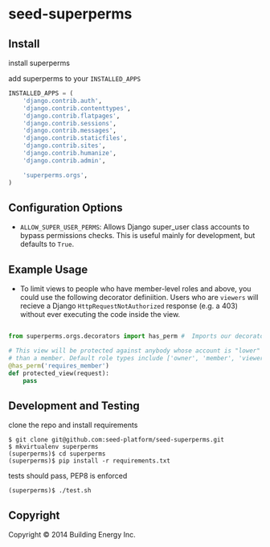 seed-superperms
==========

## Install

install superperms
<!---
```py
pip install superperms
```
--->
add superperms to your `INSTALLED_APPS`

```py
INSTALLED_APPS = (
    'django.contrib.auth',
    'django.contrib.contenttypes',
    'django.contrib.flatpages',
    'django.contrib.sessions',
    'django.contrib.messages',
    'django.contrib.staticfiles',
    'django.contrib.sites',
    'django.contrib.humanize',
    'django.contrib.admin',

    'superperms.orgs',
)
```

## Configuration Options

 -  ``ALLOW_SUPER_USER_PERMS``: Allows Django super_user class accounts to bypass permissions checks. This is useful mainly for development, but defaults to ``True``.



## Example Usage

- To limit views to people who have member-level roles and above, you could use the following decorator definiition. Users who are ``viewers`` will recieve a Django ``HttpRequestNotAuthorized`` response (e.g. a 403) without ever executing the code inside the view.


```python

from superperms.orgs.decorators import has_perm #  Imports our decorator factory.

# This view will be protected against anybody whose account is "lower"
# than a member. Default role types include ['owner', 'member', 'viewer'].
@has_perm('requires_member')
def protected_view(request):
    pass

```


## Development and Testing

clone the repo and install requirements

```console
$ git clone git@github.com:seed-platform/seed-superperms.git
$ mkvirtualenv superperms
(superperms)$ cd superperms
(superperms)$ pip install -r requirements.txt
```

tests should pass, PEP8 is enforced

```console
(superperms)$ ./test.sh
```

## Copyright
Copyright ©  2014 Building Energy Inc.
